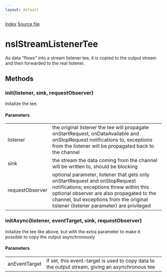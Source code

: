 ```yaml
---
layout: default
---
```

<div id='links'><a href="../index.html">Index</a>
<a href="http://dxr.mozilla.org/mozilla-central/source/netwerk/base/public/nsIStreamListenerTee.idl">Source file</a>
</div>

# nsIStreamListenerTee #
  
As data "flows" into a stream listener tee, it is copied to the output stream  
and then forwarded to the real listener.  
  

## Methods ##

### init(listener, sink, requestObserver) ###
   
Initalize the tee.  
  
  

#### Parameters ####

<table>

<tr>
<td>listener</td>
<td>   the original listener the tee will propagate onStartRequest,  
   onDataAvailable and onStopRequest notifications to, exceptions from   
   the listener will be propagated back to the channel  
</td>
</tr>

<tr>
<td>sink</td>
<td>   the stream the data coming from the channel will be written to,  
   should be blocking  
</td>
</tr>

<tr>
<td>requestObserver</td>
<td>   optional parameter, listener that gets only onStartRequest and  
   onStopRequest notifications; exceptions threw within this optional  
   observer are also propagated to the channel, but exceptions from  
   the original listener (listener parameter) are privileged   
</td>
</tr>

</table>

### initAsync(listener, eventTarget, sink, requestObserver) ###
   
Initalize the tee like above, but with the extra parameter to make it  
possible to copy the output asynchronously  
  

#### Parameters ####

<table>

<tr>
<td>anEventTarget</td>
<td>   if set, this event-target is used to copy data to the output stream,  
   giving an asynchronous tee  
</td>
</tr>

</table>
